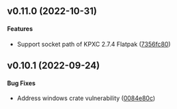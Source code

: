 <a name="v0.11.0"></a>
## v0.11.0 (2022-10-31)


#### Features

*   Support socket path of KPXC 2.7.4 Flatpak ([7356fc80](https://github.com/Frederick888/git-credential-keepassxc/commit/7356fc8021bae1596b41105209dee86c44783a9a))



<a name="v0.10.1"></a>
## v0.10.1 (2022-09-24)


#### Bug Fixes

*   Address windows crate vulnerability ([0084e80c](https://github.com/Frederick888/git-credential-keepassxc/commit/0084e80cc8a65355f7190eb07b0f2431a1fe7381))
